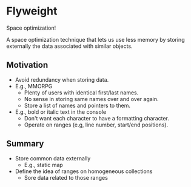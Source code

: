 # Flyweight

Space optimization!

A space optimization technique that lets us use less memory by storing externally the data associated with similar objects.

## Motivation

- Avoid redundancy when storing data.
-  E.g., MMORPG
   -  Plenty of users with identical first/last names.
   -  No sense in storing same names over and over again.
   - Store a list of names and pointers to them.
- E.g., bold or italic text in the console
   - Don't want each character to have a formatting character.
   - Operate on ranges (e.g, line number, start/end positions).

## Summary

- Store common data externally
   - E.g., static map
- Define the idea of ranges on homogeneous collections
   - Sore data related to those ranges


